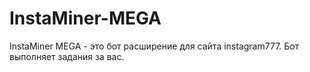 # InstaMiner-MEGA
 InstaMiner MEGA - это бот расширение для сайта instagram777. Бот выполняет задания за вас.
